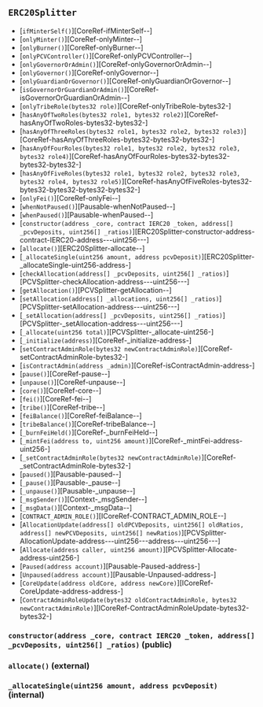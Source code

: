 ## <span id="ERC20Splitter"></span> `ERC20Splitter`



- [`ifMinterSelf()`][CoreRef-ifMinterSelf--]
- [`onlyMinter()`][CoreRef-onlyMinter--]
- [`onlyBurner()`][CoreRef-onlyBurner--]
- [`onlyPCVController()`][CoreRef-onlyPCVController--]
- [`onlyGovernorOrAdmin()`][CoreRef-onlyGovernorOrAdmin--]
- [`onlyGovernor()`][CoreRef-onlyGovernor--]
- [`onlyGuardianOrGovernor()`][CoreRef-onlyGuardianOrGovernor--]
- [`isGovernorOrGuardianOrAdmin()`][CoreRef-isGovernorOrGuardianOrAdmin--]
- [`onlyTribeRole(bytes32 role)`][CoreRef-onlyTribeRole-bytes32-]
- [`hasAnyOfTwoRoles(bytes32 role1, bytes32 role2)`][CoreRef-hasAnyOfTwoRoles-bytes32-bytes32-]
- [`hasAnyOfThreeRoles(bytes32 role1, bytes32 role2, bytes32 role3)`][CoreRef-hasAnyOfThreeRoles-bytes32-bytes32-bytes32-]
- [`hasAnyOfFourRoles(bytes32 role1, bytes32 role2, bytes32 role3, bytes32 role4)`][CoreRef-hasAnyOfFourRoles-bytes32-bytes32-bytes32-bytes32-]
- [`hasAnyOfFiveRoles(bytes32 role1, bytes32 role2, bytes32 role3, bytes32 role4, bytes32 role5)`][CoreRef-hasAnyOfFiveRoles-bytes32-bytes32-bytes32-bytes32-bytes32-]
- [`onlyFei()`][CoreRef-onlyFei--]
- [`whenNotPaused()`][Pausable-whenNotPaused--]
- [`whenPaused()`][Pausable-whenPaused--]
- [`constructor(address _core, contract IERC20 _token, address[] _pcvDeposits, uint256[] _ratios)`][ERC20Splitter-constructor-address-contract-IERC20-address---uint256---]
- [`allocate()`][ERC20Splitter-allocate--]
- [`_allocateSingle(uint256 amount, address pcvDeposit)`][ERC20Splitter-_allocateSingle-uint256-address-]
- [`checkAllocation(address[] _pcvDeposits, uint256[] _ratios)`][PCVSplitter-checkAllocation-address---uint256---]
- [`getAllocation()`][PCVSplitter-getAllocation--]
- [`setAllocation(address[] _allocations, uint256[] _ratios)`][PCVSplitter-setAllocation-address---uint256---]
- [`_setAllocation(address[] _pcvDeposits, uint256[] _ratios)`][PCVSplitter-_setAllocation-address---uint256---]
- [`_allocate(uint256 total)`][PCVSplitter-_allocate-uint256-]
- [`_initialize(address)`][CoreRef-_initialize-address-]
- [`setContractAdminRole(bytes32 newContractAdminRole)`][CoreRef-setContractAdminRole-bytes32-]
- [`isContractAdmin(address _admin)`][CoreRef-isContractAdmin-address-]
- [`pause()`][CoreRef-pause--]
- [`unpause()`][CoreRef-unpause--]
- [`core()`][CoreRef-core--]
- [`fei()`][CoreRef-fei--]
- [`tribe()`][CoreRef-tribe--]
- [`feiBalance()`][CoreRef-feiBalance--]
- [`tribeBalance()`][CoreRef-tribeBalance--]
- [`_burnFeiHeld()`][CoreRef-_burnFeiHeld--]
- [`_mintFei(address to, uint256 amount)`][CoreRef-_mintFei-address-uint256-]
- [`_setContractAdminRole(bytes32 newContractAdminRole)`][CoreRef-_setContractAdminRole-bytes32-]
- [`paused()`][Pausable-paused--]
- [`_pause()`][Pausable-_pause--]
- [`_unpause()`][Pausable-_unpause--]
- [`_msgSender()`][Context-_msgSender--]
- [`_msgData()`][Context-_msgData--]
- [`CONTRACT_ADMIN_ROLE()`][ICoreRef-CONTRACT_ADMIN_ROLE--]
- [`AllocationUpdate(address[] oldPCVDeposits, uint256[] oldRatios, address[] newPCVDeposits, uint256[] newRatios)`][PCVSplitter-AllocationUpdate-address---uint256---address---uint256---]
- [`Allocate(address caller, uint256 amount)`][PCVSplitter-Allocate-address-uint256-]
- [`Paused(address account)`][Pausable-Paused-address-]
- [`Unpaused(address account)`][Pausable-Unpaused-address-]
- [`CoreUpdate(address oldCore, address newCore)`][ICoreRef-CoreUpdate-address-address-]
- [`ContractAdminRoleUpdate(bytes32 oldContractAdminRole, bytes32 newContractAdminRole)`][ICoreRef-ContractAdminRoleUpdate-bytes32-bytes32-]
### <span id="ERC20Splitter-constructor-address-contract-IERC20-address---uint256---"></span> `constructor(address _core, contract IERC20 _token, address[] _pcvDeposits, uint256[] _ratios)` (public)



### <span id="ERC20Splitter-allocate--"></span> `allocate()` (external)



### <span id="ERC20Splitter-_allocateSingle-uint256-address-"></span> `_allocateSingle(uint256 amount, address pcvDeposit)` (internal)



